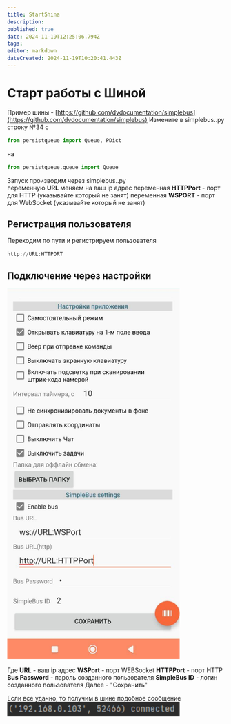 ```yaml
---
title: StartShina
description: 
published: true
date: 2024-11-19T12:25:06.794Z
tags: 
editor: markdown
dateCreated: 2024-11-19T10:20:41.443Z
---
```


# Старт работы с Шиной
Пример шины - [https://github.com/dvdocumentation/simplebus](https://github.com/dvdocumentation/simplebus) 
Измените в simplebus..py строку №34 с 

```python
from persistqueue import Queue, PDict
```

на

```python
from persistqueue.queue import Queue
```

Запуск производим через simplebus..py  
переменную **URL** меняем на ваш ip адрес
переменная **HTTPPort** - порт для HTTP (указывайте который не занят)
переменная **WSPORT** - порт для WebSocket (указывайте который не занят)

## Регистрация пользователя

Переходим по пути и регистрируем пользователя 
```python
http://URL:HTTPORT
```

## Подключение через настройки
<img src="/files/Pasted image 20241106143743.png" width=400>

Где **URL** - ваш ip адрес
**WSPort** - порт WEBSocket
**HTTPPort** - порт HTTP
**Bus Password** - пароль созданного пользователя
**SimpleBus ID** - логин созданного пользователя
Далее - "Сохранить"

Если все удачно, то получим в шине подобное сообщение
<img src="/files/Pasted image 20241106144346.png" width=400>